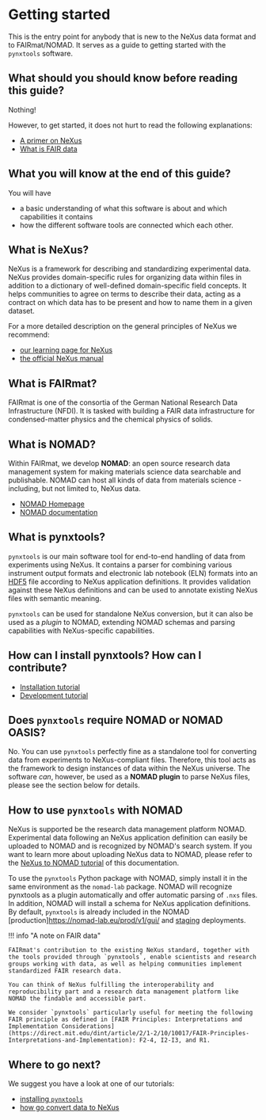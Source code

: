 # Getting started

This is the entry point for anybody that is new to the NeXus data format and to FAIRmat/NOMAD. It serves as a guide to getting started with the `pynxtools` software.

## What should you should know before reading this guide?

Nothing!

However, to get started, it does not hurt to read the following explanations:

- [A primer on NeXus](learn/nexus/nexus-primer.md)
- [What is FAIR data](https://www.nature.com/articles/sdata201618)

## What you will know at the end of this guide?

You will have

- a basic understanding of what this software is about and which capabilities it contains
- how the different software tools are connected which each other.

## What is NeXus?

NeXus is a framework for describing and standardizing experimental data. NeXus provides domain-specific rules for organizing data within files in addition to a dictionary of well-defined domain-specific field concepts. It helps communities to agree on terms to describe their data, acting as a contract on which data has to be present and how to name them in a given dataset.

For a more detailed description on the general principles of NeXus we recommend:

- [our learning page for NeXus](learn/nexus/nexus-primer.md)
- [the official NeXus manual](https://manual.nexusformat.org/)

## What is FAIRmat?

FAIRmat is one of the consortia of the German National Research Data Infrastructure (NFDI). It is tasked with building a FAIR data infrastructure for condensed-matter physics and the chemical physics of solids.

## What is NOMAD?

Within FAIRmat, we develop **NOMAD**: an open source research data management system for making materials science data searchable and publishable. NOMAD can host all kinds of data from materials science - including, but not limited to, NeXus data.

- [NOMAD Homepage](https://nomad-lab.eu/)
- [NOMAD documentation](https://nomad-lab.eu/prod/v1/staging/docs/)

## What is pynxtools?

`pynxtools` is our main software tool for end-to-end handling of data from experiments using NeXus. It contains a parser for combining various instrument output formats and electronic lab notebook (ELN) formats into an [HDF5](https://support.hdfgroup.org/HDF5/) file according to NeXus application definitions. It provides validation against these NeXus definitions and can be used to annotate existing NeXus files with semantic meaning.

`pynxtools` can be used for standalone NeXus conversion, but it can also be used as a _plugin_ to NOMAD, extending NOMAD schemas and parsing capabilities with NeXus-specific capabilities.

## How can I install pynxtools? How can I contribute?

- [Installation tutorial](./tutorial/installation.md)
- [Development tutorial](./tutorial/contributing.md)

## Does `pynxtools` require NOMAD or NOMAD OASIS?

No. You can use `pynxtools` perfectly fine as a standalone tool for converting data from experiments to NeXus-compliant files. Therefore, this tool acts as the framework to design instances of data within the NeXus universe. The software _can_, however, be used as a **NOMAD plugin** to parse NeXus files, please see the section below for details.

## How to use `pynxtools` with NOMAD

NeXus is supported be the research data management platform NOMAD. Experimental data following an NeXus application definition can easily be uploaded to NOMAD and is recognized by NOMAD's search system. If you want to learn more about uploading NeXus data to NOMAD, please refer to the [NeXus to NOMAD tutorial](./tutorial/nexus-to-nomad.md) of this documentation.

To use the `pynxtools` Python package with NOMAD, simply install it in the same environment as the `nomad-lab` package. NOMAD will recognize pynxtools as a plugin automatically and offer automatic parsing of `.nxs` files. In addition, NOMAD will install a schema for NeXus application definitions. By default, `pynxtools` is already included in the NOMAD [production]https://nomad-lab.eu/prod/v1/gui/ and [staging](https://nomad-lab.eu/prod/v1/staging/gui/) deployments.

!!! info "A note on FAIR data"

    FAIRmat's contribution to the existing NeXus standard, together with the tools provided through `pynxtools`, enable scientists and research groups working with data, as well as helping communities implement standardized FAIR research data.

    You can think of NeXus fulfilling the interoperability and reproducibility part and a research data management platform like NOMAD the findable and accessible part.

    We consider `pynxtools` particularly useful for meeting the following FAIR principle as defined in [FAIR Principles: Interpretations and Implementation Considerations](https://direct.mit.edu/dint/article/2/1-2/10/10017/FAIR-Principles-Interpretations-and-Implementation): F2-4, I2-I3, and R1.

## Where to go next?

We suggest you have a look at one of our tutorials:

- [installing `pynxtools`](tutorial/installation.md)
- [how go convert data to NeXus](tutorial/converting-data-to-nexus.md)
